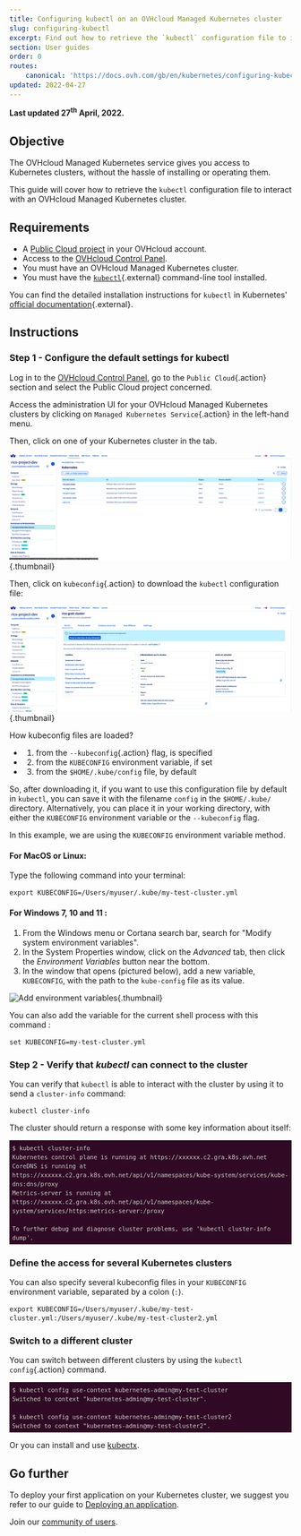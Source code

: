 ```yaml
---
title: Configuring kubectl on an OVHcloud Managed Kubernetes cluster
slug: configuring-kubectl
excerpt: Find out how to retrieve the `kubectl` configuration file to interact with an OVHcloud Managed Kubernetes cluster.
section: User guides
order: 0
routes:
    canonical: 'https://docs.ovh.com/gb/en/kubernetes/configuring-kubectl/'
updated: 2022-04-27
---
```


**Last updated 27<sup>th</sup> April, 2022.**

<style>
 pre {
     font-size: 14px;
 }
 pre.console {
   background-color: #300A24; 
   color: #ccc;
   font-family: monospace;
   padding: 5px;
   margin-bottom: 5px;
 }
 pre.console code {
   border: solid 0px transparent;
   font-family: monospace !important;
   font-size: 0.75em;
   color: #ccc;
 }
 .small {
     font-size: 0.75em;
 }
</style>

## Objective

The OVHcloud Managed Kubernetes service gives you access to Kubernetes clusters, without the hassle of installing or operating them. 

This guide will cover how to retrieve the `kubectl` configuration file to interact with an OVHcloud Managed Kubernetes cluster.


## Requirements

- A [Public Cloud project](https://www.ovhcloud.com/es/public-cloud/) in your OVHcloud account.
- Access to the [OVHcloud Control Panel](https://ca.ovh.com/auth/?action=gotomanager&from=https://www.ovh.com/world/&ovhSubsidiary=ws).
- You must have an OVHcloud Managed Kubernetes cluster.
- You must have the [`kubectl`](https://kubernetes.io/docs/reference/kubectl/overview/){.external} command-line tool installed.

You can find the detailed installation instructions for `kubectl` in Kubernetes' [official documentation](https://kubernetes.io/docs/home/){.external}.


## Instructions


### Step 1 - Configure the default settings for kubectl

Log in to the [OVHcloud Control Panel](https://ca.ovh.com/auth/?action=gotomanager&from=https://www.ovh.com/world/&ovhSubsidiary=ws), go to the `Public Cloud`{.action} section and select the Public Cloud project concerned.

Access the administration UI for your OVHcloud Managed Kubernetes clusters by clicking on `Managed Kubernetes Service`{.action} in the left-hand menu.

Then, click on one of your Kubernetes cluster in the tab.

![Configuring default settings for kubectl](images/kubernetes-quickstart-01.png){.thumbnail}

Then, click on `kubeconfig`{.action} to download the `kubectl` configuration file:

![Configuring default settings for kubectl](images/kubernetes-quickstart-02.png){.thumbnail}

How kubeconfig files are loaded?

- 1. from the `--kubeconfig`{.action} flag, is specified
- 2. from the `KUBECONFIG` environment variable, if set
- 3. from the `$HOME/.kube/config` file, by default

So, after downloading it, if you want to use this configuration file by default in `kubectl`, you can save it with the filename `config` in the `$HOME/.kube/` directory. Alternatively, you can place it in your working directory, with either the `KUBECONFIG` environment variable or the `--kubeconfig` flag. 

In this example, we are using the `KUBECONFIG` environment variable method.

#### For MacOS or Linux:

Type the following command into your terminal:

```
export KUBECONFIG=/Users/myuser/.kube/my-test-cluster.yml
```

#### For Windows 7, 10 and 11 : 

1. From the Windows menu or Cortana search bar, search for "Modify system environment variables".
2. In the System Properties window, click on the *Advanced* tab, then click the *Environment Variables* button near the bottom.
3. In the window that opens (pictured below), add a new variable, `KUBECONFIG`, with the path to the `kube-config` file as its value.

![Add environment variables](images/configuring_default_settings_for_kubectl-02.png){.thumbnail}

You can also add the variable for the current shell process with this command :

```
set KUBECONFIG=my-test-cluster.yml
```


### Step 2 - Verify that *kubectl* can connect to the cluster


You can verify that `kubectl` is able to interact with the cluster by using it to send a `cluster-info` command:

```
kubectl cluster-info
```

The cluster should return a response with some key information about itself:

<pre class="console"><code>$ kubectl cluster-info
Kubernetes control plane is running at https://xxxxxx.c2.gra.k8s.ovh.net
CoreDNS is running at https://xxxxxx.c2.gra.k8s.ovh.net/api/v1/namespaces/kube-system/services/kube-dns:dns/proxy
Metrics-server is running at https://xxxxxx.c2.gra.k8s.ovh.net/api/v1/namespaces/kube-system/services/https:metrics-server:/proxy

To further debug and diagnose cluster problems, use 'kubectl cluster-info dump'.
</code></pre>

### Define the access for several Kubernetes clusters

You can also specify several kubeconfig files in your `KUBECONFIG` environment variable, separated by a colon (`:`).

```
export KUBECONFIG=/Users/myuser/.kube/my-test-cluster.yml:/Users/myuser/.kube/my-test-cluster2.yml
```

### Switch to a different cluster

You can switch between different clusters by using the `kubectl config`{.action} command.

<pre class="console"><code>$ kubectl config use-context kubernetes-admin@my-test-cluster
Switched to context "kubernetes-admin@my-test-cluster".

$ kubectl config use-context kubernetes-admin@my-test-cluster2
Switched to context "kubernetes-admin@my-test-cluster2".
</code></pre>

Or you can install and use [kubectx](https://github.com/ahmetb/kubectx).

## Go further

To deploy your first application on your Kubernetes cluster, we suggest you refer to our guide to [Deploying an application](../deploying-an-application/).

Join our [community of users](https://community.ovh.com/en/).
